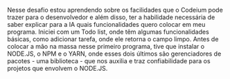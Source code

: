 Nesse desafio estou aprendendo sobre os facilidades que o Codeium pode trazer para o desenvolvedor e além disso, ter a habilidade necessária de saber explicar para a IA quais funcionalidades quero colocar em meu programa. 
Iniciei com um Todo list, onde têm algumas funcionalidades básicas, como adicionar tarefa, onde ele retorna o campo limpo.
Antes de colocar a mão na massa nesse primeiro programa, tive que instalar o NODE.JS, o NPM e o YARN, onde esses dois últimos são gerenciadores de pacotes - uma biblioteca - que nos auxilia e traz confiabilidade para os projetos que envolvem o NODE.JS.  

